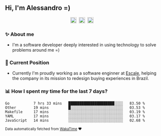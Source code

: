 ## Hi, I'm Alessandro =)

<p align="center">
  <a href="https://www.linkedin.com/in/alessandro-costa-dev/"><img src="https://img.shields.io/badge/-alessandro--costa--dev-%233f7ec6?style=flat-square&logo=Linkedin&logoColor=white" height="20"/></a>&nbsp;&nbsp;<a href="https://medium.com/@alessandro_costa"><img src="https://img.shields.io/badge/-%40alessandro__costa-%20black?style=flat-square&logo=Medium" height="20"/></a>&nbsp;&nbsp;<a href="mailto:alessandro96fc@gmail.com"><img src="https://img.shields.io/badge/-alessandro96fc%40gmail.com-%23c14438?style=flat-square&logo=Gmail&logoColor=white" height="20"/></a>
</p>

### :sparkles: About me

- I'm a software developer deeply interested in using technology to solve problems around me =)

### :office: Current Position 

-  Currently I'm proudly working as a software enginner at [Escale](https://github.com/escaletech), helping the company in its mission to redesign buying experiences in Brazil.

### :bar_chart: How I spent my time for the last 7 days?

<!--START_SECTION:waka-->
```text
Go           7 hrs 33 mins   █████████████████████░░░░   83.50 % 
Other        19 mins         █░░░░░░░░░░░░░░░░░░░░░░░░   03.53 % 
Makefile     17 mins         ░░░░░░░░░░░░░░░░░░░░░░░░░   03.19 % 
YAML         17 mins         ░░░░░░░░░░░░░░░░░░░░░░░░░   03.17 % 
JavaScript   14 mins         ░░░░░░░░░░░░░░░░░░░░░░░░░   02.68 %
```
<!--END_SECTION:waka-->

<sub>Data automatically fetched from [WakaTime](https://wakatime.com/) :heart:</sub>
